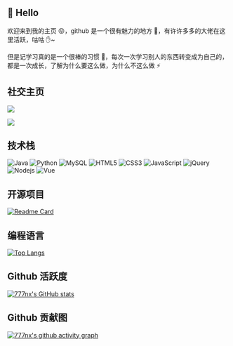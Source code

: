 ## 🙋 Hello

欢迎来到我的主页 😝，github 是一个很有魅力的地方 🙌，有许许多多的大佬在这里活跃，咕咕 ✋~

但是记学习真的是一个很棒的习惯 💪，每次一次学习别人的东西转变成为自己的，都是一次成长，了解为什么要这么做，为什么不这么做 ⚡

## 社交主页

<a target="_blank" href="https://www.777nx.cn" title="Fantasy的技术小站"><img src="https://img.shields.io/badge/website-%E4%B8%AA%E4%BA%BA%E5%8D%9A%E5%AE%A2-blue"></a>

<a target="_blank" href="https://space.bilibili.com/507623389" title="青浅慕"><img src="https://img.shields.io/badge/bilibili-B%E7%AB%99-ff69b4"></a>

## 技术栈

<img src="https://img.shields.io/badge/-java-yellow?style=flat-square&logo=java" alt="Java">

<img src="https://img.shields.io/badge/-Python-pink?style=flat-square&logo=Python" alt="Python">

<img src="https://img.shields.io/badge/mysql-%2300f.svg?style=flat-square&logo=mysql&logoColor=white" alt="MySQL">

<img src="https://img.shields.io/badge/-HTML5-E34F26?style=flat-square&logo=html5&logoColor=white" alt="HTML5">

<img src="https://img.shields.io/badge/-CSS3-1572B6?style=flat-square&logo=css3" alt="CSS3">

<img src="https://img.shields.io/badge/-JavaScript-oringe?style=flat-square&logo=javascript" alt="JavaScript">

<img src="https://img.shields.io/badge/jquery-%230769AD.svg?style=style=flat-square&logo=jquery&logoColor=white" alt="jQuery">

<img src="https://img.shields.io/badge/-Nodejs-c0ebd?style=flat-square&logo=Node.js" alt="Nodejs">

<img src="https://img.shields.io/badge/-Vue.js-3f745c?style=flat-square&logo=Vue.js" alt="Vue">

## 开源项目

[![Readme Card](https://github-readme-stats.vercel.app/api/pin/?username=777nx&repo=777nx.github.io)](https://github.com/anuraghazra/github-readme-stats)

## 编程语言

[![Top Langs](https://github-readme-stats.vercel.app/api/top-langs/?username=777nx)](https://github.com/anuraghazra/github-readme-stats)

## Github 活跃度

[![777nx's GitHub stats](https://github-readme-stats.vercel.app/api?username=777nx)](https://github.com/anuraghazra/github-readme-stats)

## Github 贡献图

[![777nx's github activity graph](https://github-readme-activity-graph.cyclic.app/graph?username=777nx)](https://github.com/ashutosh00710/github-readme-activity-graph)

<!--
**777nx/777nx** is a ✨ _special_ ✨ repository because its `README.md` (this file) appears on your GitHub profile.

Here are some ideas to get you started:

- 🔭 I’m currently working on ...
- 🌱 I’m currently learning ...
- 👯 I’m looking to collaborate on ...
- 🤔 I’m looking for help with ...
- 💬 Ask me about ...
- 📫 How to reach me: ...
- 😄 Pronouns: ...
- ⚡ Fun fact: ...
-->
